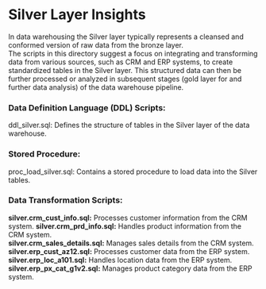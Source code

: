 # Silver Layer Insights  
In data warehousing the Silver layer typically represents a cleansed and conformed version of raw data from the bronze layer.   
The scripts in this directory suggest a focus on integrating and transforming data from various sources, such as CRM and ERP systems, to create standardized tables in the Silver layer. 
This structured data can then be further processed or analyzed in subsequent stages (gold layer for and further data analysis) of the data warehouse pipeline.​

### Data Definition Language (DDL) Scripts:
ddl_silver.sql: Defines the structure of tables in the Silver layer of the data warehouse.​

### Stored Procedure:
proc_load_silver.sql: Contains a stored procedure to load data into the Silver tables.​

### Data Transformation Scripts:
**silver.crm_cust_info.sql:** Processes customer information from the CRM system.  ​
**silver.crm_prd_info.sql:** Handles product information from the CRM system.​  
**silver.crm_sales_details.sql:** Manages sales details from the CRM system.​  
**silver.erp_cust_az12.sql:** Processes customer data from the ERP system.​  
**silver.erp_loc_a101.sql:** Handles location data from the ERP system.​  
**silver.erp_px_cat_g1v2.sql:** Manages product category data from the ERP system.​



